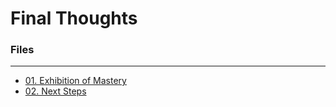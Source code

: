 # Final Thoughts

### Files
---
- [01. Exhibition of Mastery](09.%20Final%20Thoughts/01.%20Exhibition%20of%20Mastery.md)
- [02. Next Steps](09.%20Final%20Thoughts/02.%20Next%20Steps.md)